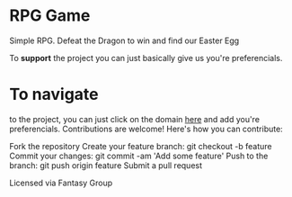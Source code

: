 # RPG Game

Simple RPG. Defeat the Dragon to win and find our Easter Egg

To **support** the project you can just basically
give us you're preferencials.

# To navigate 

to the project, you can just click on the domain [here](https://rpg-simulator.netlify.app)
and add you're preferencials.
Contributions are welcome! Here's how you can contribute:

Fork the repository
Create your feature branch: git checkout -b feature
Commit your changes: git commit -am 'Add some feature'
Push to the branch: git push origin feature
Submit a pull request

Licensed via Fantasy Group
